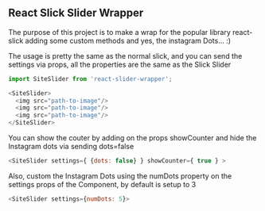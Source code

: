 ## React Slick Slider Wrapper
The purpose of this project is to make a wrap for the popular library react-slick adding some custom methods and yes, the instagram Dots... :)

The usage is pretty the same as the normal slick, and you can send the settings via props, all the properties are the same as the Slick Slider

```js
import SiteSlider from 'react-slider-wrapper';

<SiteSlider>
  <img src="path-to-image"/>
  <img src="path-to-image"/>
  <img src="path-to-image"/>
</SiteSlider>
```

You can show the couter by adding on the props  showCounter and hide the Instagram dots via sending dots=false
```js 
<SiteSlider settings={ {dots: false} } showCounter={ true } >
```

Also, custom the Instagram Dots using the numDots property on the settings props of the Component, by default is setup to 3

```js 
<SiteSlider settings={numDots: 5}>

```